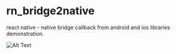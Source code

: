 # rn_bridge2native
react native - native bridge callback from android and ios libraries demonstration.

![Alt Text](https://j.gifs.com/nxVV67.gif)

